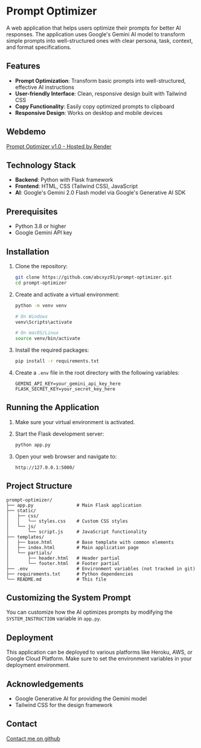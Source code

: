 # Prompt Optimizer

A web application that helps users optimize their prompts for better AI responses. The application uses Google's Gemini AI model to transform simple prompts into well-structured ones with clear persona, task, context, and format specifications.

## Features

- **Prompt Optimization**: Transform basic prompts into well-structured, effective AI instructions
- **User-friendly Interface**: Clean, responsive design built with Tailwind CSS
- **Copy Functionality**: Easily copy optimized prompts to clipboard
- **Responsive Design**: Works on desktop and mobile devices

## Webdemo

[Prompt Optimizer v1.0 - Hosted by Render](https://prompt-optimizer-ag5j.onrender.com)

## Technology Stack

- **Backend**: Python with Flask framework
- **Frontend**: HTML, CSS (Tailwind CSS), JavaScript
- **AI**: Google's Gemini 2.0 Flash model via Google's Generative AI SDK

## Prerequisites

- Python 3.8 or higher
- Google Gemini API key

## Installation

1. Clone the repository:
   ```bash
   git clone https://github.com/abcxyz91/prompt-optimizer.git
   cd prompt-optimizer
   ```

2. Create and activate a virtual environment:
   ```bash
   python -m venv venv
   
   # On Windows
   venv\Scripts\activate
   
   # On macOS/Linux
   source venv/bin/activate
   ```

3. Install the required packages:
   ```bash
   pip install -r requirements.txt
   ```

4. Create a `.env` file in the root directory with the following variables:
   ```
   GEMINI_API_KEY=your_gemini_api_key_here
   FLASK_SECRET_KEY=your_secret_key_here
   ```

## Running the Application

1. Make sure your virtual environment is activated.

2. Start the Flask development server:
   ```bash
   python app.py
   ```

3. Open your web browser and navigate to:
   ```
   http://127.0.0.1:5000/
   ```

## Project Structure

```
prompt-optimizer/
├── app.py                # Main Flask application
├── static/
│   ├── css/
│   │   └── styles.css    # Custom CSS styles
│   └── js/
│       └── script.js     # JavaScript functionality
├── templates/
│   ├── base.html         # Base template with common elements
│   ├── index.html        # Main application page
│   └── partials/
│       ├── header.html   # Header partial
│       └── footer.html   # Footer partial
├── .env                  # Environment variables (not tracked in git)
├── requirements.txt      # Python dependencies
└── README.md             # This file
```

## Customizing the System Prompt

You can customize how the AI optimizes prompts by modifying the `SYSTEM_INSTRUCTION` variable in `app.py`.

## Deployment

This application can be deployed to various platforms like Heroku, AWS, or Google Cloud Platform. Make sure to set the environment variables in your deployment environment.

## Acknowledgements

- Google Generative AI for providing the Gemini model
- Tailwind CSS for the design framework

## Contact

[Contact me on github](https://github.com/abcxyz91)